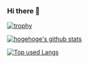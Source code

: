 ### Hi there 👋

[![trophy](https://github-profile-trophy.vercel.app/?username=Sowiriro&theme=onedark)](https://github.com/ryo-ma/github-profile-trophy)



<!-- リポジトリステータス -->
[![hogehoge's github stats](https://github-readme-stats.vercel.app/api?username=Sowiriro&hide=contribs&count_private=true&show_icons=true&theme=tokyonight)](https://github.com/Sowiriro/)

<!-- ソースコード統計 -->
[![Top used Langs](https://github-readme-stats.vercel.app/api/top-langs/?username=Sowiriro&layout=compact&theme=tokyonight)](https://github.com/Sowiriro/)


<!--
**Sowiriro/Sowiriro** is a ✨ _special_ ✨ repository because its `README.md` (this file) appears on your GitHub profile.

Here are some ideas to get you started:

- 🔭 I’m currently working on ...
- 🌱 I’m currently learning ...
- 👯 I’m looking to collaborate on ...
- 🤔 I’m looking for help with ...
- 💬 Ask me about ...
- 📫 How to reach me: ...
- 😄 Pronouns: ...
- ⚡ Fun fact: ...
-->
